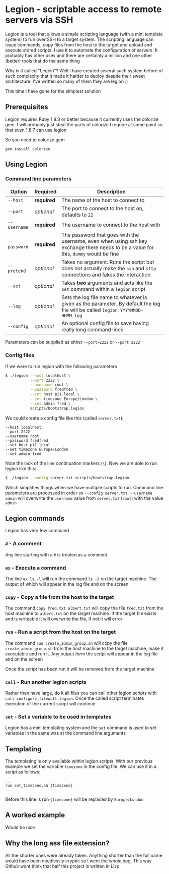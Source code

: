 # Legion - scriptable access to remote servers via SSH

Legion is a tool that allows a simple scripting language (with a mini template system) to run over SSH to a target system. The scripting language can issue commands, copy files from the host to the target and upload and execute stored scripts. I use it to automate the configuration of servers. It probably has other uses and there are certainly a million and one other (better) tools that do the same thing

Why is it called "Legion"? Well I have created several such system before of such complexity that it made it harder to deploy despite their sweet architecture. I've written so many of them they are legion :)

This time I have gone for the simplest solution

## Prerequisites

Legion requires Ruby 1.9.3 or better because it currently uses the colorize gem. I will probably just steal the parts of colorize I require at some point so that even 1.8.7 can use legion

So you need to colorize gem

    gem install colorize

## Using Legion

### Command line parameters

|Option|Required|Description|
|---|---|---|
|`--host`|**required**|The name of the host to connect to|
|`--port`|*optional*|The port to connect to the host on, defaults to `22`|
|`--username`|**required**|The username to connect to the host with|
|`--password`|**required**|The password that goes with the username, even when using ssh key exchange there needs to be a value for this, `dummy` would be fine|
|`--pretend`|*optional*|Takes no argument. Runs the script but does not actually make the `ssh` and `sftp` connections and fakes the interaction|
|`--set`|*optional*|Takes **two** arguments and acts like the `set` command within a `legion` script|
|`--log`|*optional*| Sets the log file name to whatever is given as the parameter. By default the log file will be called `legion.YYYYMMDD-HHMM.log`|
|`--config`|*optional*|An optional config file to save having really long command lines|

Parameters can be supplied as either `--port=2222` or `--port 2222`

### Config files

If we were to run legion with the following parameters

```bash
$ ./legion --host localhost \
           --port 2222 \
           --username root \
           --password fredfred \
           --set host pi1.local \
           --set timezone Europe/London \
           --set admin fred \
           scripts/bootstrap.legion
```

We could create a config file like this (called `server.txt`):

```
--host localhost
--port 2222
--username root
--password fredfred
--set host pi1.local
--set timezone Europe/London
--set admin fred
```

Note the lack of the line continuation markers (`\`). Now we are able to run legion like this:

```bash
$ ./legion --config server.txt scripts/bootstrap.legion
```

Which simplifies things when we have multiple scripts to run. Command line parameters are processed in order so `--config server.txt --username admin` will overwrite the `username` value from `server.txt` (`root`) with the value `admin`

## Legion commands

Legion has very few command

### `#` - A comment

Any line starting with a `#` is treated as a comment

### `ex` - Execute a command

The line `ex ls -l` will run the command `ls -l` on the target machine. The output of which will appear in the log file and on the screen

### `copy` - Copy a file from the host to the target

The command `copy fred.txt albert.txt` will copy the file `fred.txt` from the host machine to `albert.txt` on the target machine. If the target file exists and is writeable it will overwrite the file, if not it will error

### `run` - Run a script from the host on the target

The command `run create_admin_group.sh` will copy the file `create_admin_group.sh` from the host machine to the target machine, make it executable and run it. Any output form the script will appear in the log file and on the screen

Once the script has been run it will be removed from the target machine

### `call` - Run another legion scripts

Rather than have large, do it all files you can call other legion scripts with `call configure_filewall.legion`. Once the called script terminates execution of the current script will continue

### `set` - Set a variable to be used in templates

Legion has a mini templating system and the `set` command is used to set variables in the same was at the command line arguments

## Templating

The templating is only available within legion scripts. With our previous example we set the variable `timezone` in the config file. We can use it in a script as follows:

```
...
run set_timezone.sh {timezone}
...
```

Before this line is run `{timezone}` will be replaced by `Europe/London`

## A worked example

Would be nice

## Why the long ass file extension?

All the shorter ones were already taken. Anything shorter than the full name would have been needlessly cryptic so I went the whole hog. This way Github wont think that half this project is written in Lisp
